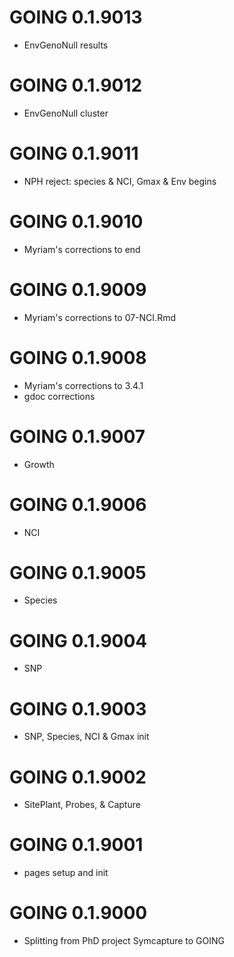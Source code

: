 # GOING 0.1.9013
* EnvGenoNull results

# GOING 0.1.9012
* EnvGenoNull cluster

# GOING 0.1.9011
* NPH reject: species & NCI, Gmax & Env begins

# GOING 0.1.9010
* Myriam's corrections to end

# GOING 0.1.9009
* Myriam's corrections to 07-NCI.Rmd

# GOING 0.1.9008
* Myriam's corrections to 3.4.1
* gdoc corrections

# GOING 0.1.9007
* Growth

# GOING 0.1.9006
* NCI

# GOING 0.1.9005
* Species

# GOING 0.1.9004
* SNP

# GOING 0.1.9003
* SNP, Species, NCI & Gmax init

# GOING 0.1.9002
* SitePlant, Probes, & Capture

# GOING 0.1.9001
* pages setup and init

# GOING 0.1.9000 
* Splitting from PhD project Symcapture to GOING

